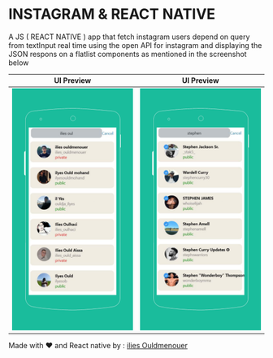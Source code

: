 # INSTAGRAM & REACT NATIVE

A JS ( REACT NATIVE ) app that fetch instagram users depend on query from textInput real time using the open API for instagram and displaying the JSON respons on a flatlist components as mentioned in the screenshot below

|                     UI Preview                     |                     UI Preview                     |
| :------------------------------------------------: | :------------------------------------------------: |
| ![](screenShots/instafetch-ilies-ouldmenouer1.png) | ![](screenShots/instafetch-ilies-ouldmenouer2.png) |

Made with ❤ and React native
by : <a href= 'https://www.linkedin.com/in/ilies-ould-menouer-6a02111a2/' >ilies Ouldmenouer</a>
